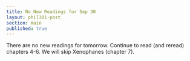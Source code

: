 ```yaml
---
title: No New Readings for Sep 30
layout: phil301-post
section: main
published: true
---
```


There are no new readings for tomorrow. Continue to read (and reread) chapters 4-6. We will skip Xenophanes (chapter 7).